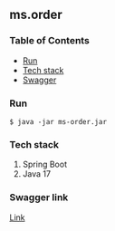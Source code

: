 ## ms.order

### Table of Contents

- [Run](#Run)
- [Tech stack](#Tech-stack)
- [Swagger](#Swagger-link)

### Run

```shell script
$ java -jar ms-order.jar
```

### Tech stack

1. Spring Boot
2. Java 17

### Swagger link

[Link](http://localhost:8080/swagger-ui.html#/)